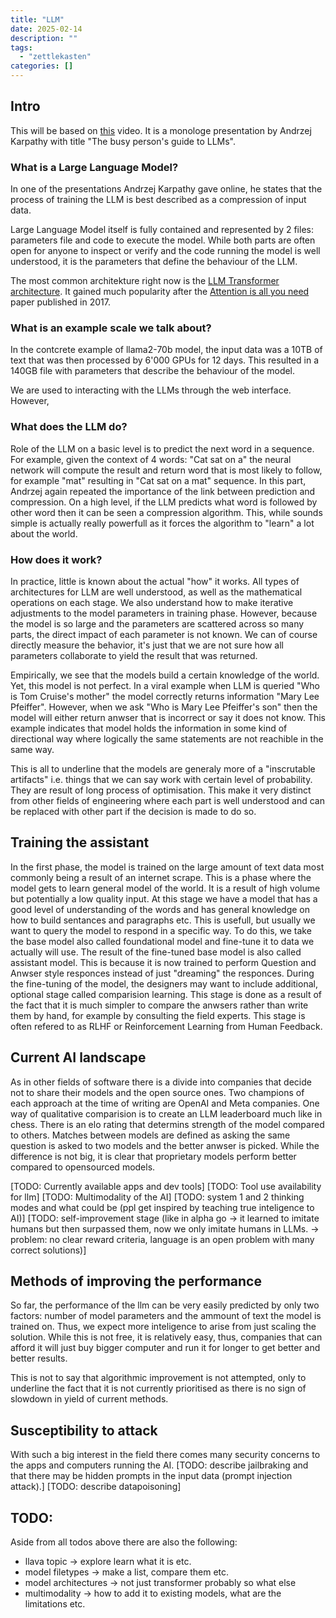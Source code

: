 ```yaml
---
title: "LLM"
date: 2025-02-14
description: ""
tags: 
  - "zettlekasten"
categories: []
---
```



## Intro
This will be based on [this](https://www.youtube.com/watch?v=zjkBMFhNj_g) video. It is a monologe presentation by
Andrzej Karpathy with title "The busy person's guide to LLMs". 

### What is a Large Language Model?
In one of the presentations Andrzej Karpathy gave online, he states that the
process of training the LLM is best described as a compression of input data.

Large Language Model itself is fully contained and represented by 2 files:
parameters file and code to execute the model. While both parts are often open
for anyone to inspect or verify and the code running the model is well
understood, it is the parameters that define the behaviour of the LLM. 

The most common architekture right now is the [LLM Transformer
architecture](LLM%20Transformer%20architecture.md). It gained much popularity
after the [Attention is all you need](../attachments/Attention%20is%20all%20you%20need.pdf) paper published in 2017.

### What is an example scale we talk about?
In the contcrete example of llama2-70b model, the input data was a 10TB of text
that was then processed by 6'000 GPUs for 12 days. This resulted in a 140GB file
with parameters that describe the behaviour of the model.

We are used to interacting with the LLMs through the web interface. However,

### What does the LLM do?
Role of the LLM on a basic level is to predict the next word in a sequence. For
example, given the context of 4 words: "Cat sat on a" the neural network will
compute the result and return word that is most likely to follow, for example
"mat" resulting in "Cat sat on a mat" sequence. In this part, Andrzej again
repeated the importance of the link between prediction and compression. On a
high level, if the LLM predicts what word is followed by other word then it can
be seen a compression algorithm. This, while sounds simple is actually really
powerfull as it forces the algorithm to "learn" a lot about the world.

### How does it work?

In practice, little is known about the actual "how" it works. All types of architectures for LLM are well understood, as
well as the mathematical operations on each stage. We also understand how to make iterative adjustments to the model 
parameters in training phase. However, because the model is so large and the parameters are scattered across so many 
parts, the direct impact of each parameter is not known. We can of course directly measure the behavior, it's just that
we are not sure how all parameters collaborate to yield the result that was returned. 

Empirically, we see that the models build a certain knowledge of the world. Yet, this model is not perfect. In a viral 
example when LLM is queried "Who is Tom Cruise's mother" the model correctly returns information "Mary Lee Pfeiffer". 
However, when we ask "Who is Mary Lee Pfeiffer's son" then the model will either return anwser that is incorrect or say 
it does not know. This example indicates that model holds the information in some kind of directional way where
logically the same statements are not reachible in the same way.

This is all to underline that the models are generaly more of a "inscrutable artifacts" i.e. things that we can say work 
with certain level of probability. They are result of long process of optimisation. This make it very distinct from
other fields of engineering where each part is well understood and can be replaced with other part if the decision is
made to do so.

## Training the assistant

In the first phase, the model is trained on the large amount of text data most commonly being a result of an internet
scrape. This is a phase where the model gets to learn general model of the world. It is a result of high volume but
potentially a low quality input. At this stage we have a model that has a good level of understanding of the words and
has general knowledge on how to build sentances and paragraphs etc. This is usefull, but usually we want to query the
model to respond in a specific way. To do this, we take the base model also called foundational model and fine-tune it
to data we actually will use. The result of the fine-tuned base model is also called assistant model. This is because it
is now trained to perform Question and Anwser style responces instead of just "dreaming" the responces. During the
fine-tuning of the model, the designers may want to include additional, optional stage called comparision learning. This
stage is done as a result of the fact that it is much simpler to compare the anwsers rather than write them by hand, for
example by consulting the field experts. This stage is often refered to as RLHF or Reinforcement Learning from Human
Feedback.

## Current AI landscape

As in other fields of software there is a divide into companies that decide not to share their models and the open
source ones. Two champions of each approach at the time of writing are OpenAI and Meta companies. One way of qualitative
comparision is to create an LLM leaderboard much like in chess. There is an elo rating that determins strength of the
model compared to others. Matches between models are defined as asking the same question is asked to two models and the
better anwser is picked. While the difference is not big, it is clear that proprietary models perform better compared to
opensourced models. 

[TODO: Currently available apps and dev tools]
[TODO: Tool use availability for llm]
[TODO: Multimodality of the AI]
[TODO: system 1 and 2 thinking modes and what could be (ppl get inspired by teaching true inteligence to AI)]
[TODO: self-improvement stage (like in alpha go -> it learned to imitate humans but then surpassed them, now we only
imitate humans in LLMs. -> problem: no clear reward criteria, language is an open problem with many correct solutions)]

## Methods of improving the performance
So far, the performance of the llm can be very easily predicted by only two factors: number of model parameters and the
ammount of text the model is trained on. Thus, we expect more inteligence to arise from just scaling the solution. While
this is not free, it is relatively easy, thus, companies that can afford it will just buy bigger computer and run it for
longer to get better and better results. 

This is not to say that algorithmic improvement is not attempted, only to underline the fact that it is not currently
prioritised as there is no sign of slowdown in yield of current methods.

## Susceptibility to attack
With such a big interest in the field there comes many security concerns to the apps and computers running the AI.
[TODO: describe jailbraking and that there may be hidden prompts in the input data (prompt injection attack).]
[TODO: describe datapoisoning]

## TODO:

Aside from all todos above there are also the following:

- llava topic -> explore learn what it is etc.
- model filetypes -> make a list, compare them etc.
- model architectures -> not just transformer probably so what else
- multimodality -> how to add it to existing models, what are the limitations etc. 
